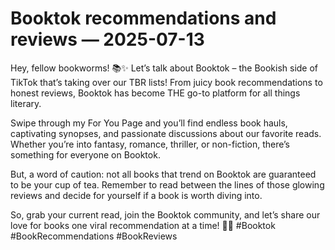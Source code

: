 # Booktok recommendations and reviews — 2025-07-13

Hey, fellow bookworms! 📚✨ Let’s talk about Booktok – the Bookish side of TikTok that’s taking over our TBR lists! From juicy book recommendations to honest reviews, Booktok has become THE go-to platform for all things literary. 

Swipe through my For You Page and you’ll find endless book hauls, captivating synopses, and passionate discussions about our favorite reads. Whether you’re into fantasy, romance, thriller, or non-fiction, there’s something for everyone on Booktok.

But, a word of caution: not all books that trend on Booktok are guaranteed to be your cup of tea. Remember to read between the lines of those glowing reviews and decide for yourself if a book is worth diving into.

So, grab your current read, join the Booktok community, and let’s share our love for books one viral recommendation at a time! 📖💫 #Booktok #BookRecommendations #BookReviews